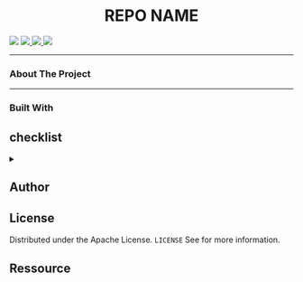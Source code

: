 
<h1 align="center">REPO NAME</h1>
<p> 
    <img src='https://img.shields.io/badge/Mail-Renaud.Baussart%40proton.me-purple'/>
    <a href='https://www.linkedin.com/in/renaud-baussart-278b362bb/'>
        <img src='https://img.shields.io/badge/linkedin-blue' />
    </a>
    <a href='https://twitter.com/RenaudBaussart'>
        <img src='https://img.shields.io/badge/Twitter%20%2F%20X-grey'/>
    </a>
    <a href='https://github.com/RenaudBaussart/Memo-CheatSheet'>
        <img src='https://img.shields.io/badge/My%20cheat%20sheet-lightyellow' />
        </a>
</p>

---

### About The Project

---

### Built With
<!--put badge here-->

## checklist
<details>
<summary></summary>
- [ ] do this <br>
- [ ] and that<br>

</details>

## Author

## License

Distributed under the Apache License. `LICENSE` See for more information.

## Ressource
